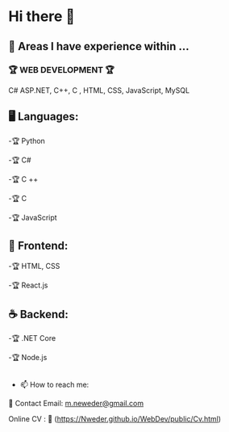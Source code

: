 # Hi there 👋  

## 🚀 Areas I have experience within ...  

### 🏆 WEB DEVELOPMENT 🏆 

C# ASP.NET, C++, C , HTML, CSS, JavaScript, MySQL   

## 🖥️ Languages:

-🏆 Python

-🏆 C#

-🏆 C ++

-🏆 C

-🏆 JavaScript

## 🎨 Frontend:

-🏆 HTML, CSS

-🏆 React.js

## ☕ Backend:

-🏆 .NET Core

-🏆 Node.js

##

- 📫 How to reach me:

📧 Contact Email: m.neweder@gmail.com

Online CV : 🔗 (https://Nweder.github.io/WebDev/public/Cv.html)





